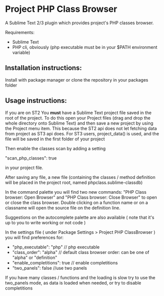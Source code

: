 # Project PHP Class Browser

A Sublime Text 2/3 plugin which provides project's PHP classes browser.

Requirements:

  * Sublime Text
  * PHP cli, obviously (php executable must be in your $PATH environment variable)

## Installation instructions:

Install with package manager or clone the repository in your packages folder

## Usage instructions:

If you are on ST2 You **must** have a Sublime Text project file saved in the root of the project.
To do this open your Project files (drag and drop the whole directory onto Sublime Text) and then save a new project by using the Project menu item.
This because the ST2 api does not let fetching data from project as ST3 api does.
For ST3 users, project_data() is used, and the file will be saved in the first folder of your project

Then enable the classes scan by adding a setting

  "scan_php_classes": true

in your project file.

After saving any file, a new file (containing the classes / method definition will be placed in the project root, named phpclass.sublime-classdb)

In the command palette you will find two new commands: "PHP Class browser: Open Browser" and "PHP Class browser: Close Browser" to open or close the class browser.
Double clicking on a function name or on a classname will open the source file on the definition line.

Suggestions on the autocomplete palette are also available ( note that it's up to you to write working or not code )

In the settings file ( under Package Settings > Project PHP ClassBrowser ) you will find preferences for:

  * "php_executable": "php" // php executable
  * "class_order": "alpha" // default class browser order: can be one of "alpha" or "definition"
  * "enable_completitions": true // enable completitions
  * "two_panels": false //use two panels

If you have many classes / functions and the loading is slow try to use the two_panels mode,
as data is loaded when needed, or try to disable completitions
